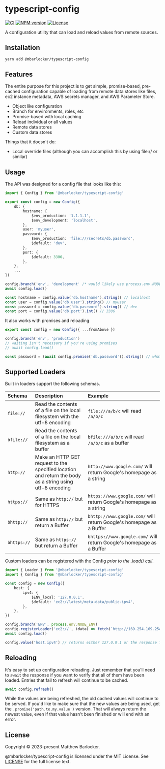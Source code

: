# typescript-config

[![CI](https://github.com/mbarlocker/typescript-config/actions/workflows/ci.yml/badge.svg)](https://github.com/mbarlocker/typescript-config/actions/workflows/ci.yml)
[![NPM version](http://img.shields.io/npm/v/@mbarlocker/typescript-config.svg)](https://www.npmjs.com/package/@mbarlocker/typescript-config)
[![License](http://img.shields.io/badge/license-mit-blue.svg?style=flat-square)](https://raw.githubusercontent.com/mbarlocker/typescript-config/main/LICENSE)

A configuration utility that can load and reload values from remote sources.

## Installation

```sh
yarn add @mbarlocker/typescript-config
```

## Features

The entire purpose for this project is to get simple, promise-based, pre-cached configuration capable of loading from
remote data stores like files, ec2 instance metadata, AWS secrets manager, and AWS Parameter Store.

* Object like configuration
* Branch for environments, roles, etc
* Promise-based with local caching
* Reload individual or all values
* Remote data stores
* Custom data stores

Things that it doesn't do:

* Local override files (although you can accomplish this by using file:// or similar)

## Usage

The API was designed for a config file that looks like this:

```typescript
import { Config } from '@mbarlocker/typescript-config'

export const config = new Config({
	db: {
		hostname: {
			$env_production: '1.1.1.1',
			$env_development: 'localhost',
		},
		user: 'myuser',
		password: {
			$env_production: 'file:///secrets/db.password',
			$default: 'dev',
		},
		port: {
			$default: 3306,
		},
	},
	...
})

config.branch('env', 'development' /* would likely use process.env.NODE_ENV or similar */)
await config.load()

const hostname = config.value('db.hostname').string() // localhost
const user = config.value('db.user').string() // myuser
const password = config.value('db.password').string() // dev
const port = config.value('db.port').int() // 3306
```

It also works with promises and reloading
```typescript
export const config = new Config({ ...fromAbove })

config.branch('env', 'production')
// waiting isn't necessary if you're using promises
// await config.load() 

const password = (await config.promise('db.password')).string() // whatever the contents of /secrets/db.password are, as text
```

## Supported Loaders

Built in loaders support the following schemas.

| Schema | Description | Example |
| :----- | :---------- | :------ |
| `file://` | Read the contents of a file on the local filesystem with the utf-8 encoding | `file:///a/b/c` will read `/a/b/c` |
| `bfile://` | Read the contents of a file on the local filesystem as a buffer | `bfile:///a/b/c` will read `/a/b/c` as a buffer |
| `http://` | Make an HTTP GET request to the specified location and return the body as a string using utf-8 encoding | `http://www.google.com/` will return Google's homepage as a string |
| `https://` | Same as `http://` but for HTTPS | `https://www.google.com/` will return Google's homepage as a string |
| `bhttp://` | Same as `http://` but return a Buffer | `bhttp://www.google.com/` will return Google's homepage as a Buffer |
| `bhttps://` | Same as `https://` but return a Buffer | `bhttps://www.google.com/` will return Google's homepage as a Buffer |

Custom loaders can be registered with the Config *prior to the .load() call*.

```typescript
import { Loader } from '@mbarlocker/typescript-config'
import { Config } from '@mbarlocker/typescript-config'

const config = new Config({
	host: {
		ipv4: {
			$ENV_local: '127.0.0.1',
			$default: 'ec2://latest/meta-data/public-ipv4',
		},
	},
})

config.branch('ENV', process.env.NODE_ENV)
config.registerLoader('ec2://', (data) => fetch(`http://169.254.169.254/${data.url}`))
await config.load()

config.value('host.ipv4') // returns either 127.0.0.1 or the response from the EC2 metadata server
```

## Reloading

It's easy to set up configuration reloading. Just remember that you'll need to `await` the response if
you want to verify that all of them have been loaded. Entries that fail to refresh will continue to be
cached.

```typescript
await config.refresh()
```

While the values are being refreshed, the old cached values will continue to be served. If you'd like to make sure
that the new values are being used, get the `.promise('path.to.my.value')` version. That will always return the newest
value, even if that value hasn't been finished or will end with an error.

## License

Copyright © 2023-present Matthew Barlocker.

@mbarlocker/typescript-config is licensed under the MIT License. See [LICENSE](LICENSE) for the full license text.
